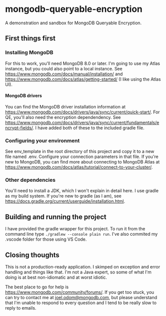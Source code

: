 # mongodb-queryable-encryption
A demonstration and sandbox for MongoDB Queryable Encryption.

## First things first

### Installing MongoDB

For this to work, you'll need MongoDB 8.0 or later. I'm going to use my Atlas
instance, but you could also point to a local instance.
See https://www.mongodb.com/docs/manual/installation/ and
https://www.mongodb.com/docs/atlas/getting-started/ (I like using the
Atlas UI).

#### MongoDB drivers

You can find the MongoDB driver installation information at
https://www.mongodb.com/docs/drivers/java/sync/current/quick-start/. For QE,
you'll also need the encryption dependendency. See
https://www.mongodb.com/docs/drivers/java/sync/current/fundamentals/encrypt-fields/.
I have added both of these to the included gradle file.

### Configuring your environment

See env_template in the root directory of this project and copy it to
a new file named .env. Configure your connection parameters in that file.
If you're new to MongoDB, you can find more about connecting to MongoDB
Atlas at https://www.mongodb.com/docs/atlas/tutorial/connect-to-your-cluster/.

### Other dependencies

You'll need to install a JDK, which I won't explain in detail here.
I use gradle as my build system. If you're new to gradle (as I am), see
https://docs.gradle.org/current/userguide/installation.html.

## Building and running the project

I have provided the gradle wrapper for this project. To run it from the command
line type `./gradlew --console plain run`. I've also commited my .vscode folder
for those using VS Code.

## Closing thoughts

This is not a production-ready application. I skimped on exception and error
handling and things like that. I'm not a Java expert, so some of what I'm
doing is at best non-idiomatic and at worst idiotic.

The best place to go for help is https://www.mongodb.com/community/forums/.
If you get too stuck, you can try to contact me at joel.odom@mongodb.com, but
please understand that I'm unable to respond to every question and I tend
to be really slow to reply to emails.
